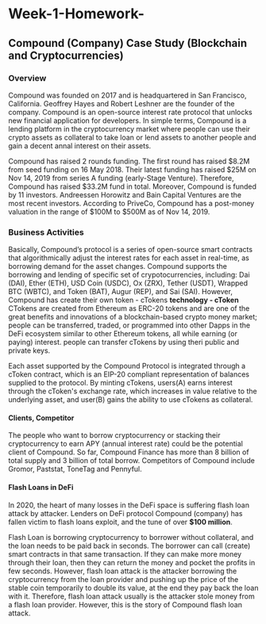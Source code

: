 # Week-1-Homework-
## Compound (Company) Case Study (Blockchain and Cryptocurrencies)

### Overview 

Compound was founded on 2017 and is headquartered in San Francisco, California. Geoffrey Hayes and Robert Leshner are the founder of the company. Compound is an open-source interest rate protocol that unlocks new financial application for developers. In simple terms, Compound is a lending platform in the cryptocurrency market where people can use their crypto assets as collateral to take loan or lend assets to another people and gain a decent annal interest on their assets.  

Compound has raised 2 rounds funding. The first round has raised $8.2M from seed funding on 16 May 2018. Their latest funding has raised $25M on Nov 14, 2019 from series A funding (early-Stage Venture). Therefore, Compound has raised $33.2M fund in total. Moreover, Compound is funded by 11 investors. Andreessen Horowitz and Bain Capital Ventures are the most recent investors. According to PriveCo, Compound has a post-money valuation in the range of $100M to $500M as of Nov 14, 2019. 


### Business Activities 

Basically, Compound’s protocol is a series of open-source smart contracts that algorithmically adjust the interest rates for each asset in real-time, as borrowing demand for the asset changes. Compound supports the borrowing and lending of specific set of crypotocurrencies, including: Dai (DAI), Ether (ETH), USD Coin (USDC), Ox (ZRX), Tether (USDT), Wrapped BTC (WBTC), and Token (BAT), Augur (REP), and Sai (SAI). However, Compound has create their own token - cTokens **technology - cToken** CTokens are created from Ethereum as ERC-20 tokens and are one of the great benefits and innovations of a blockchain-based crypto money market; people can be transferred, traded, or programmed into other Dapps in the DeFi ecosystem similar to other Ethereum tokens, all while earning (or paying) interest. people can transfer cTokens by using theri public and private keys.

Each asset supported by the Compound Protocol is integrated through a cToken contract, which is an EIP-20 compliant representation of balances supplied to the protocol. By minting cTokens, users(A) earns interest through the cToken's exchange rate, which increases in value relative to the underlying asset, and user(B) gains the ability to use cTokens as collateral.



#### Clients, Competitor

The people who want to borrow cryptocurrency or stacking their cryptocurrency to earn APY (annual interest rate) could be the potential client of Compound. So far, Compound Finance has more than 8 billion of total supply and 3 billion of total borrow. Competitors of Compound include Gromor, Paststat, ToneTag and Pennyful.


#### Flash Loans in DeFi

In 2020, the heart of many losses in the DeFi space is suffering flash loan attack by attacker. Lenders on DeFi protocol Compound (company) has fallen victim to flash loans exploit, and the tune of over **$100 million**. 

Flash Loan is borrowing cryptocurrency to borrower without collateral, and the loan needs to be paid back in seconds. The borrower can call (create) smart contracts in that same transaction. If they can make more money through their loan, then they can return the money and pocket the profits in few seconds. However, flash loan attack is the attacker borrowing the cryptocurrency from the loan provider and pushing up the price of the stable coin temporarily to double its value, at the end they pay back the loan with it. Therefore, flash loan attack usually is the attacker stole money from a flash loan provider. However, this is the story of Compound flash loan attack. 



